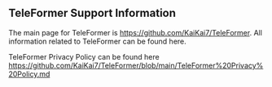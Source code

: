 ## TeleFormer Support Information

The main page for TeleFormer is https://github.com/KaiKai7/TeleFormer. All information related to TeleFormer can be found here.

TeleFormer Privacy Policy can be found here https://github.com/KaiKai7/TeleFormer/blob/main/TeleFormer%20Privacy%20Policy.md



